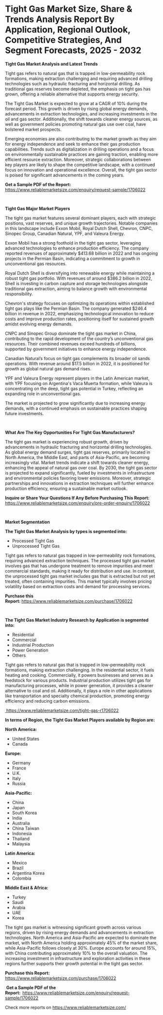 <p><h1>Tight Gas Market Size, Share & Trends Analysis Report By Application, Regional Outlook, Competitive Strategies, And Segment Forecasts, 2025 - 2032</h1></p><p><strong>Tight Gas Market Analysis and Latest Trends</strong></p>
<p><p>Tight gas refers to natural gas that is trapped in low-permeability rock formations, making extraction challenging and requiring advanced drilling technologies such as hydraulic fracturing and horizontal drilling. As traditional gas reserves become depleted, the emphasis on tight gas has grown, offering a reliable alternative that supports energy security.</p><p>The Tight Gas Market is expected to grow at a CAGR of 10% during the forecast period. This growth is driven by rising global energy demands, advancements in extraction technologies, and increasing investments in the oil and gas sector. Additionally, the shift towards cleaner energy sources, as well as government policies promoting natural gas use over coal, have bolstered market prospects.</p><p>Emerging economies are also contributing to the market growth as they aim for energy independence and seek to enhance their gas production capabilities. Trends such as digitalization in drilling operations and a focus on environmentally sustainable practices are gaining traction, enabling more efficient resource extraction. Moreover, strategic collaborations between key players are likely to shape the competitive landscape, with a continued focus on innovation and operational excellence. Overall, the tight gas sector is poised for significant advancements in the coming years.</p></p>
<p><strong>Get a Sample PDF of the Report:&nbsp;</strong> <a href="https://www.reliablemarketsize.com/enquiry/request-sample/1706022?utm_campaign=3248&utm_medium=2&utm_source=Github&utm_content=ia&utm_term=07042025&utm_id=tight-gas">https://www.reliablemarketsize.com/enquiry/request-sample/1706022</a></p>
<p>&nbsp;</p>
<p><strong>Tight Gas Major Market Players</strong></p>
<p><p>The tight gas market features several dominant players, each with strategic positions, vast reserves, and unique growth trajectories. Notable companies in this landscape include Exxon Mobil, Royal Dutch Shell, Chevron, CNPC, Sinopec Group, Canadian Natural, YPF, and Valeura Energy.</p><p>Exxon Mobil has a strong foothold in the tight gas sector, leveraging advanced technologies to enhance production efficiency. The company reported revenues of approximately $413.68 billion in 2022 and has ongoing projects in the Permian Basin, indicating a commitment to growth in unconventional gas resources.</p><p>Royal Dutch Shell is diversifying into renewable energy while maintaining a robust tight gas portfolio. With revenues of around $386.2 billion in 2022, Shell is investing in carbon capture and storage technologies alongside traditional gas extraction, aiming to balance growth with environmental responsibility.</p><p>Chevron's strategy focuses on optimizing its operations within established tight gas plays like the Permian Basin. The company generated $246.4 billion in revenue in 2022, emphasizing technological innovation to reduce costs and improve production rates, positioning itself for sustained growth amidst evolving energy demands.</p><p>CNPC and Sinopec Group dominate the tight gas market in China, contributing to the rapid development of the country’s unconventional gas resources. Their combined revenues exceed hundreds of billions, supported by government initiatives to enhance energy independence.</p><p>Canadian Natural’s focus on tight gas complements its broader oil sands operations. With revenue around $17.5 billion in 2022, it is positioned for growth as global natural gas demand rises.</p><p>YPF and Valeura Energy represent players in the Latin American market, with YPF focusing on Argentina's Vaca Muerta formation, while Valeura is concentrating on the deep, tight gas potential in Turkey, reflecting an expanding role in unconventional gas.</p><p>The market is projected to grow significantly due to increasing energy demands, with a continued emphasis on sustainable practices shaping future investments.</p></p>
<p>&nbsp;</p>
<p><strong>What Are The Key Opportunities For Tight Gas Manufacturers?</strong></p>
<p><p>The tight gas market is experiencing robust growth, driven by advancements in hydraulic fracturing and horizontal drilling technologies. As global energy demand surges, tight gas reserves, primarily located in North America, the Middle East, and parts of Asia-Pacific, are becoming increasingly vital. Market trends indicate a shift towards cleaner energy, enhancing the appeal of natural gas over coal. By 2030, the tight gas sector is projected to expand significantly, fueled by investments in infrastructure and environmental policies favoring lower emissions. Moreover, strategic partnerships and innovations in extraction techniques will further enhance production efficiency, ensuring a sustainable market outlook.</p></p>
<p><strong>Inquire or Share Your Questions If Any Before Purchasing This Report:</strong> <a href="https://www.reliablemarketsize.com/enquiry/pre-order-enquiry/1706022?utm_campaign=3248&utm_medium=2&utm_source=Github&utm_content=ia&utm_term=07042025&utm_id=tight-gas">https://www.reliablemarketsize.com/enquiry/pre-order-enquiry/1706022</a></p>
<p>&nbsp;</p>
<p><strong>Market Segmentation</strong></p>
<p><strong>The Tight Gas Market Analysis by types is segmented into:</strong></p>
<p><ul><li>Processed Tight Gas</li><li>Unprocessed Tight Gas</li></ul></p>
<p><p>Tight gas refers to natural gas trapped in low-permeability rock formations, requiring advanced extraction techniques. The processed tight gas market involves gas that has undergone treatment to remove impurities and meet commercial standards, making it ready for distribution and use. In contrast, the unprocessed tight gas market includes gas that is extracted but not yet treated, often containing impurities. This market typically involves pricing volatility based on extraction costs and demand for processing services.</p></p>
<p><strong>Purchase this Report:&nbsp;</strong><a href="https://www.reliablemarketsize.com/purchase/1706022?utm_campaign=3248&utm_medium=2&utm_source=Github&utm_content=ia&utm_term=07042025&utm_id=tight-gas">https://www.reliablemarketsize.com/purchase/1706022</a></p>
<p>&nbsp;</p>
<p><strong>The Tight Gas Market Industry Research by Application is segmented into:</strong></p>
<p><ul><li>Residential</li><li>Commercial</li><li>Industrial Production</li><li>Power Generation</li><li>Others</li></ul></p>
<p><p>Tight gas refers to natural gas that is trapped in low-permeability rock formations, making extraction challenging. In the residential sector, it fuels heating and cooking. Commercially, it powers businesses and serves as a feedstock for various products. Industrial production utilizes tight gas for manufacturing processes, while in power generation, it provides a cleaner alternative to coal and oil. Additionally, it plays a role in other applications like transportation and specialty chemical production, promoting energy efficiency and reducing carbon emissions.</p></p>
<p><a href="https://www.reliablemarketsize.com/tight-gas-r1706022?utm_campaign=3248&utm_medium=2&utm_source=Github&utm_content=ia&utm_term=07042025&utm_id=tight-gas">&nbsp;https://www.reliablemarketsize.com/tight-gas-r1706022</a></p>
<p><strong>In terms of Region, the Tight Gas Market Players available by Region are:</strong></p>
<p>
    <p> <strong> North America: </strong>
        <ul>
            <li>United States</li>
            <li>Canada</li>
        </ul>
        </p> 
    <p> <strong> Europe: </strong>
        <ul>
            <li>Germany</li>
            <li>France</li>
            <li>U.K.</li>
            <li>Italy</li>
            <li>Russia</li>
        </ul>
        </p> 
    <p> <strong> Asia-Pacific: </strong>
        <ul>
            <li>China</li>
            <li>Japan</li>
            <li>South Korea</li>
            <li>India</li>
            <li>Australia</li>
            <li>China Taiwan</li>
            <li>Indonesia</li>
            <li>Thailand</li>
            <li>Malaysia</li>
        </ul>
        </p> 
    <p> <strong> Latin America: </strong>
        <ul>
            <li>Mexico</li>
            <li>Brazil</li>
            <li>Argentina Korea</li>
            <li>Colombia</li>
        </ul>
        </p> 
    <p> <strong> Middle East & Africa: </strong>
        <ul>
            <li>Turkey</li>
            <li>Saudi</li>
            <li>Arabia</li>
            <li>UAE</li>
            <li>Korea</li>
        </ul>
    </p>
    </p>
<p><p>The tight gas market is witnessing significant growth across various regions, driven by rising energy demands and advancements in extraction technologies. North America and Asia-Pacific are expected to dominate the market, with North America holding approximately 45% of the market share, while Asia-Pacific follows closely at 30%. Europe accounts for around 15%, with China contributing approximately 10% to the overall valuation. The increasing investment in infrastructure and exploration activities in these regions further supports their growth potential in the tight gas sector.</p></p>
<p><strong>Purchase this Report: </strong><a href="https://www.reliablemarketsize.com/purchase/1706022?utm_campaign=3248&utm_medium=2&utm_source=Github&utm_content=ia&utm_term=07042025&utm_id=tight-gas">https://www.reliablemarketsize.com/purchase/1706022</a></p>
<p>&nbsp;<strong>Get a Sample PDF of the Report:&nbsp;&nbsp;</strong><a href="https://www.reliablemarketsize.com/enquiry/request-sample/1706022?utm_campaign=3248&utm_medium=2&utm_source=Github&utm_content=ia&utm_term=07042025&utm_id=tight-gas">https://www.reliablemarketsize.com/enquiry/request-sample/1706022</a></p>
<p><strong></strong></p>
<p>Check more reports on <a href="https://www.reliablemarketsize.com/?utm_campaign=3248&utm_medium=2&utm_source=Github&utm_content=ia&utm_term=07042025&utm_id=tight-gas">https://www.reliablemarketsize.com/</a></p>